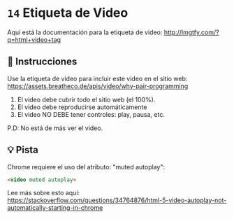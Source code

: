 # `14` Etiqueta de Video

Aquí está la documentación para la etiqueta de video: http://lmgtfy.com/?q=html+video+tag

## 📝 Instrucciones

Use la etiqueta de video para incluir este video en el sitio web:
https://assets.breatheco.de/apis/video/why-pair-programming

1. El video debe cubrir todo el sitio web (el 100%).
2. El video debe reproducirse automáticamente
3. El video NO DEBE tener controles: play, pausa, etc.

P.D: No está de más ver el video.

## 💡 Pista

Chrome requiere el uso del atributo: "muted autoplay":
```html
<video muted autoplay>

```
Lee más sobre esto aquí: https://stackoverflow.com/questions/34764876/html-5-video-autoplay-not-automatically-starting-in-chrome